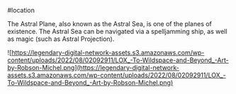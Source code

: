 #location 

The Astral Plane, also known as the Astral Sea, is one of the planes of existence. The Astral Sea can be navigated via a spelljamming ship, as well as magic (such as Astral Projection).

![https://legendary-digital-network-assets.s3.amazonaws.com/wp-content/uploads/2022/08/02092911/LOX_-To-Wildspace-and-Beyond_-Art-by-Robson-Michel.png](https://legendary-digital-network-assets.s3.amazonaws.com/wp-content/uploads/2022/08/02092911/LOX_-To-Wildspace-and-Beyond_-Art-by-Robson-Michel.png)